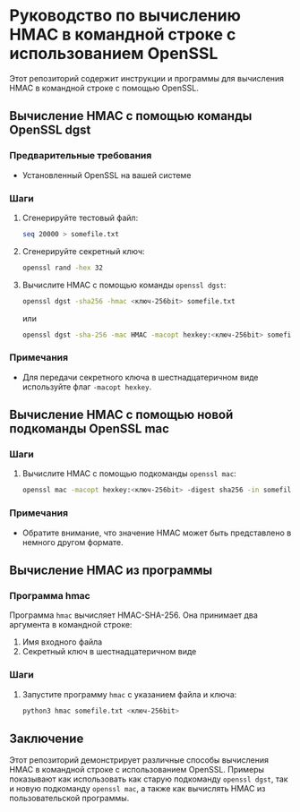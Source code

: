 # Руководство по вычислению HMAC в командной строке с использованием OpenSSL

Этот репозиторий содержит инструкции и программы для вычисления HMAC в командной строке с помощью OpenSSL.

## Вычисление HMAC с помощью команды OpenSSL dgst

### Предварительные требования
- Установленный OpenSSL на вашей системе

### Шаги
1. Сгенерируйте тестовый файл:
    ```bash
    seq 20000 > somefile.txt
    ```
2. Сгенерируйте секретный ключ:
    ```bash
    openssl rand -hex 32
    ```
3. Вычислите HMAC с помощью команды `openssl dgst`:
    ```bash
    openssl dgst -sha256 -hmac <ключ-256bit> somefile.txt
    ```

    или 

    ```bash
    openssl dgst -sha-256 -mac HMAC -macopt hexkey:<ключ-256bit> somefile.txt 
    ```


### Примечания
- Для передачи секретного ключа в шестнадцатеричном виде используйте флаг `-macopt hexkey`.

## Вычисление HMAC с помощью новой подкоманды OpenSSL mac

### Шаги
1. Вычислите HMAC с помощью подкоманды `openssl mac`:
    ```bash
    openssl mac -macopt hexkey:<ключ-256bit> -digest sha256 -in somefile.txt HMAC
    ```

### Примечания
- Обратите внимание, что значение HMAC может быть представлено в немного другом формате.

## Вычисление HMAC из программы

### Программа hmac
Программа `hmac` вычисляет HMAC-SHA-256. Она принимает два аргумента в командной строке:
1. Имя входного файла
2. Секретный ключ в шестнадцатеричном виде

### Шаги
1. Запустите программу `hmac` с указанием файла и ключа:
    ```bash
    python3 hmac somefile.txt <ключ-256bit>
    ```

## Заключение
Этот репозиторий демонстрирует различные способы вычисления HMAC в командной строке с использованием OpenSSL. Примеры показывают как использовать как старую подкоманду `openssl dgst`, так и новую подкоманду `openssl mac`, а также как вычислять HMAC из пользовательской программы.
